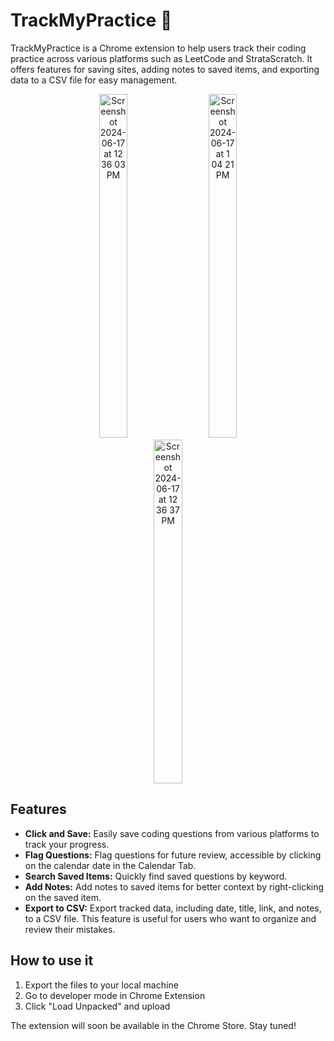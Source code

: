 # TrackMyPractice 🎯
TrackMyPractice is a Chrome extension to help users track their coding practice across various platforms such as LeetCode and StrataScratch. It offers features for saving sites, adding notes to saved items, and exporting data to a CSV file for easy management.


<p align="center">
  <img src="https://github.com/Chloehongrd/TrackMyPractice/assets/172913904/974a23d1-ec43-4e76-b3dc-d9e197d3809d" alt="Screenshot 2024-06-17 at 12 36 03 PM" width="30%" height="550px" style="margin: 0 10px; object-fit: cover;">
  <img src="https://github.com/Chloehongrd/TrackMyPractice_ChromeExtension/assets/172913904/9db6f76c-1cac-4171-8ad1-db7d81c229cc" alt="Screenshot 2024-06-17 at 1 04 21 PM" width="30%" height="550px" style="margin: 0 10px; object-fit: cover;">
  <img src="https://github.com/Chloehongrd/TrackMyPractice/assets/172913904/3379ab5c-10fc-4d9b-a147-e157f103808f" alt="Screenshot 2024-06-17 at 12 36 37 PM" width="30%" height="550px" style="margin: 0 10px; object-fit: cover;">
</p>


## Features
- **Click and Save:** Easily save coding questions from various platforms to track your progress.
- **Flag Questions:** Flag questions for future review, accessible by clicking on the calendar date in the Calendar Tab.
- **Search Saved Items:** Quickly find saved questions by keyword.
- **Add Notes:** Add notes to saved items for better context by right-clicking on the saved item. 
- **Export to CSV:** Export tracked data, including date, title, link, and notes, to a CSV file. This feature is useful for users who want to organize and review their mistakes.

## How to use it
1. Export the files to your local machine
2. Go to developer mode in Chrome Extension
3. Click "Load Unpacked" and upload

The extension will soon be available in the Chrome Store. Stay tuned!


